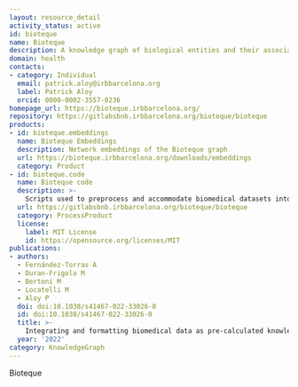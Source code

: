 ```yaml
---
layout: resource_detail
activity_status: active
id: bioteque
name: Bioteque
description: A knowledge graph of biological entities and their associations
domain: health
contacts:
- category: Individual
  email: patrick.aloy@irbbarcelona.org
  label: Patrick Aloy
  orcid: 0000-0002-3557-0236
homepage_url: https://bioteque.irbbarcelona.org/
repository: https://gitlabsbnb.irbbarcelona.org/bioteque/bioteque
products:
- id: bioteque.embeddings
  name: Bioteque Embeddings
  description: Network embeddings of the Bioteque graph
  url: https://bioteque.irbbarcelona.org/downloads/embeddings
  category: Product
- id: bioteque.code
  name: Bioteque code
  description: >-
    Scripts used to preprocess and accommodate biomedical datasets into the knowledge database behind the Bioteque repository.
  url: https://gitlabsbnb.irbbarcelona.org/bioteque/bioteque
  category: ProcessProduct
  license:
    label: MIT License
    id: https://opensource.org/licenses/MIT
publications:
- authors:
  - Fernández-Torras A
  - Duran-Frigola M
  - Bertoni M
  - Locatelli M
  - Aloy P
  doi: doi:10.1038/s41467-022-33026-0
  id: doi:10.1038/s41467-022-33026-0
  title: >-
    Integrating and formatting biomedical data as pre-calculated knowledge graph embeddings in the Bioteque
  year: '2022'
category: KnowledgeGraph
---
```


Bioteque
